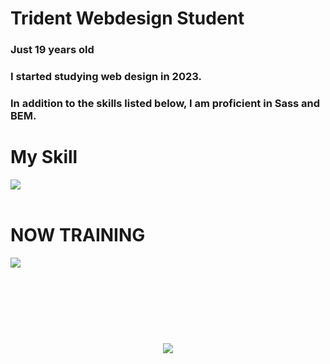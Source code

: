 # Trident Webdesign Student 
### Just 19 years old 
### I started studying web design in 2023.

### In addition to the skills listed below, I am proficient in Sass and BEM.
# My Skill 

<img src="https://skillicons.dev/icons?i=html,css,js,firebase,git,nodejs,figma,codepen,ai,ps,wordpress" /> <br /><br />

# NOW TRAINING

<img src="https://skillicons.dev/icons?i=react,next,vue,jquery,php,ts" /> <br /><br />


<!-- --------------------------------- :) ---------------------------------- -->

<br><br><br>

<div align="center">
    <h1>
        <img src="https://user-images.githubusercontent.com/74038190/225813708-98b745f2-7d22-48cf-9150-083f1b00d6c9.gif">
    </h1>
  </div>
<br><br><br>
